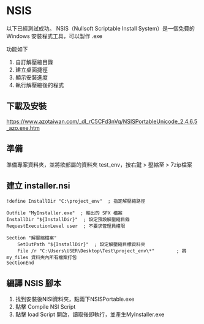 # NSIS

以下已經測試成功。
NSIS（Nullsoft Scriptable Install System）是一個免費的 Windows 安裝程式工具，可以製作 .exe

功能如下
1. 自訂解壓縮目錄
2. 建立桌面捷徑
3. 顯示安裝進度
4. 執行解壓縮後的程式

## 下載及安裝

https://www.azotaiwan.com/_dl_rC5CFd3nVq/NSISPortableUnicode_2.4.6.5_azo.exe.htm

## 準備
準備專案資料夾，並將欲部屬的資料夾 test_env，按右鍵 > 壓縮至 > 7zip檔案

## 建立 installer.nsi

```
!define InstallDir "C:\project_env"  ; 指定解壓縮路徑

Outfile "MyInstaller.exe"  ; 輸出的 SFX 檔案
InstallDir "${InstallDir}"  ; 設定預設解壓縮目錄
RequestExecutionLevel user  ; 不要求管理員權限

Section "解壓縮檔案"
    SetOutPath "${InstallDir}"  ; 設定解壓縮目標資料夾
    File /r "C:\Users\USER\Desktop\Test\project_env\*"        ; 將 my_files 資料夾內所有檔案打包
SectionEnd

```

## 編譯 NSIS 腳本

1. 找到安裝後NISI資料夾，點兩下NSISPortable.exe
2. 點擊 Compile NSI Script
3. 點擊 load Script 開啟，讀取後即執行，並產生MyInstaller.exe


